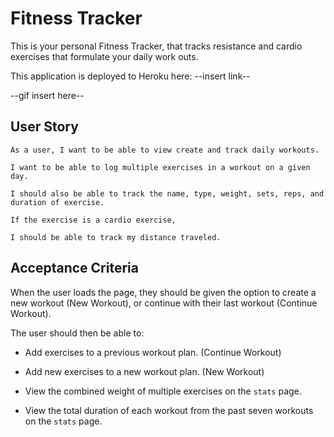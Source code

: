 # Fitness Tracker

This is your personal Fitness Tracker, that tracks resistance and cardio exercises that formulate your daily work outs. 

This application is deployed to Heroku here: --insert link--

--gif insert here--

## User Story 

```
As a user, I want to be able to view create and track daily workouts.

I want to be able to log multiple exercises in a workout on a given day. 

I should also be able to track the name, type, weight, sets, reps, and duration of exercise. 

If the exercise is a cardio exercise,

I should be able to track my distance traveled.

```
## Acceptance Criteria

When the user loads the page, they should be given the option to create a new workout (New Workout), or continue with their last workout (Continue Workout).

The user should then be able to:

  * Add exercises to a previous workout plan. (Continue Workout)

  * Add new exercises to a new workout plan. (New Workout)

  * View the combined weight of multiple exercises on the `stats` page.

  * View the total duration of each workout from the past seven workouts on the `stats` page.